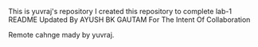  This is yuvraj's repository
  I created this repository to complete lab-1
README Updated By AYUSH BK GAUTAM For The Intent Of Collaboration


Remote cahnge mady by yuvraj.
